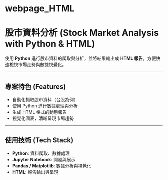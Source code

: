 # webpage_HTML
# 股市資料分析 (Stock Market Analysis with Python & HTML)

使用 **Python** 進行股市資料的爬取與分析，並將結果輸出成 **HTML 報告**，方便快速檢視市場走勢與數據視覺化。

---

## 專案特色 (Features)
- 自動化抓取股市資料（台股為例）
- 使用 Python 進行數據處理與分析
- 生成 HTML 格式的動態報告
- 視覺化圖表，清晰呈現市場趨勢

---

## 使用技術 (Tech Stack)
- **Python**: 資料爬取、數據處理
- **Jupyter Notebook**: 開發與展示
- **Pandas / Matplotlib**: 數據分析與視覺化
- **HTML**: 報告輸出與呈現

